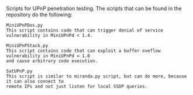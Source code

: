 Scripts for UPnP penetration testing. The scripts that can be found in the repository do the following:

    MiniUPnPDos.py
    This script contains code that can trigger denial of service vulnerability in MiniUPnPd < 1.4.

    MiniUPnPStack.py
    This script contains code that can exploit a buffer oveflow vulnerability in MiniUPnPd = 1.0
    and cause arbitrary code execution.

    SatUPnP.py
    This script is similar to miranda.py script, but can do more, because it can also connect to
    remote IPs and not just listen for local SSDP queries.


